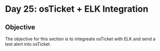# Day 25: osTicket + ELK Integration
## Objective
The objective for this section is to integreate osTicket with ELK and send a test alert into osTicket.
